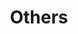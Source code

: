 ---
layout: page
title: Others
nav: true
nav_order: 6
dropdown: true
children: 
    - title: Repositories
      permalink: /repositories/
    - title: Extra Curricular Activities
      permalink: /eca/
    - title: Test Scores
      permalink: /test-scores/
    - title: divider

---